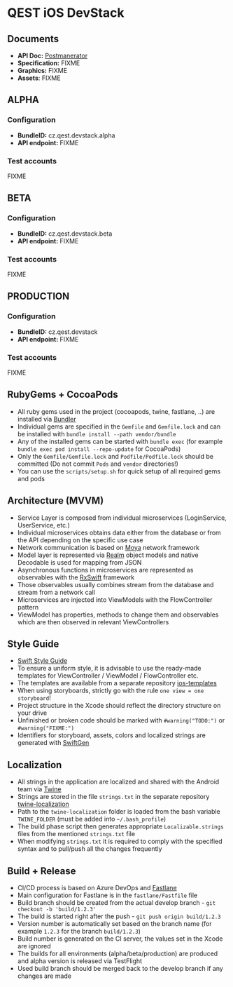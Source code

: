 # QEST iOS DevStack

## Documents
- **API Doc:** [Postmanerator](https://qest-devstack.herokuapp.com/apidoc.html)
- **Specification:** FIXME
- **Graphics:** FIXME
- **Assets**: FIXME

## ALPHA

### Configuration
- **BundleID:** cz.qest.devstack.alpha
- **API endpoint:** FIXME

### Test accounts
FIXME

## BETA

### Configuration
- **BundleID:** cz.qest.devstack.beta
- **API endpoint:** FIXME

### Test accounts
FIXME

## PRODUCTION

### Configuration
- **BundleID:** cz.qest.devstack
- **API endpoint:** FIXME

### Test accounts
FIXME

## RubyGems + CocoaPods
- All ruby gems used in the project (cocoapods, twine, fastlane, ..) are installed via [Bundler](http://bundler.io/)
- Individual gems are specified in the `Gemfile` and `Gemfile.lock` and can be installed with `bundle install --path vendor/bundle`
- Any of the installed gems can be started with `bundle exec` (for example `bundle exec pod install --repo-update` for CocoaPods)
- Only the `Gemfile/Gemfile.lock` and `Podfile/Podfile.lock` should be committed (Do not commit `Pods` and `vendor` directories!)
- You can use the `scripts/setup.sh` for quick setup of all required gems and pods

## Architecture (MVVM)
- Service Layer is composed from individual microservices (LoginService, UserService, etc.)
- Individual microservices obtains data either from the database or from the API depending on the specific use case
- Network communication is based on [Moya](https://github.com/Moya/Moya) network framework
- Model layer is represented via [Realm](https://github.com/realm/realm-cocoa) object models and native Decodable is used for mapping from JSON
- Asynchronous functions in microservices are represented as observables with the [RxSwift](https://github.com/ReactiveX/RxSwift) framework
- Those observables usually combines stream from the database and stream from a network call
- Microservices are injected into ViewModels with the FlowController pattern
- ViewModel has properties, methods to change them and observables which are then observed in relevant ViewControllers

## Style Guide
- [Swift Style Guide](https://github.com/raywenderlich/swift-style-guide)
- To ensure a uniform style, it is advisable to use the ready-made templates for ViewController / ViewModel / FlowController etc.
- The templates are available from a separate repository [ios-templates](https://github.com/pchmelar/ios-templates)
- When using storyboards, strictly go with the rule `one view = one storyboard`!
- Project structure in the Xcode should reflect the directory structure on your drive
- Unfinished or broken code should be marked with `#warning("TODO:")` or `#warning("FIXME:")`
- Identifiers for storyboard, assets, colors and localized strings are generated with [SwiftGen](https://github.com/SwiftGen/SwiftGen)

## Localization
- All strings in the application are localized and shared with the Android team via [Twine](https://github.com/scelis/twine)
- Strings are stored in the file `strings.txt` in the separate repository [twine-localization](https://qest.visualstudio.com/Qest/_git/twine-localization)
- Path to the `twine-localization` folder is loaded from the bash variable `TWINE_FOLDER` (must be added into `~/.bash_profile`)
- The build phase script then generates appropriate `Localizable.strings` files from the mentioned `strings.txt` file
- When modifying `strings.txt` it is required to comply with the specified syntax and to pull/push all the changes frequently

## Build + Release
- CI/CD process is based on Azure DevOps and [Fastlane](https://fastlane.tools/)
- Main configuration for Fastlane is in the `fastlane/Fastfile` file
- Build branch should be created from the actual develop branch - `git checkout -b 'build/1.2.3'`
- The build is started right after the push - `git push origin build/1.2.3`
- Version number is automatically set based on the branch name (for example `1.2.3` for the branch `build/1.2.3`)
- Build number is generated on the CI server, the values set in the Xcode are ignored
- The builds for all environments (alpha/beta/production) are produced and alpha version is released via TestFlight
- Used build branch should be merged back to the develop branch if any changes are made
